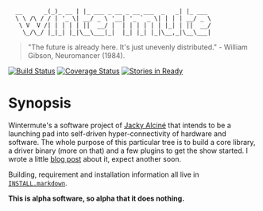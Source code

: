 ```
  __      _(_)_ __ | |_ ___ _ __ _ __ ___  _   _| |_ ___ 
  \ \ /\ / / | '_ \| __/ _ \ '__| '_ ` _ \| | | | __/ _ \
   \ V  V /| | | | | ||  __/ |  | | | | | | |_| | ||  __/
    \_/\_/ |_|_| |_|\__\___|_|  |_| |_| |_|\__,_|\__\___|
```

> "The future is already here. It's just unevenly distributed." - William Gibson, Neuromancer (1984).

[![Build Status](https://travis-ci.org/jalcine/wintermute.svg?branch=develop)][build_stat]
[![Coverage Status](https://img.shields.io/coveralls/jalcine/wintermute.svg?branch=develop)][cover_stat]
[![Stories in Ready](https://badge.waffle.io/jalcine/wintermute.png?label=ready&title=Ready)][progress_waffle]

# Synopsis 
Wintermute's a software project of [Jacky Alciné][jacky] that intends to be a
launching pad into self-driven hyper-connectivity of hardware and software. The
whole purpose of this particular tree is to build a core library, a driver
binary (more on that) and a few plugins to get the show started. I wrote a
little [blog post][post1] about it, expect another soon.

Building, requirement and installation information all live in
[`INSTALL.markdown`][install].

**This is alpha software, so alpha that it does nothing.**

[post1]: http://jalcine.me/weblog/the-idea-behind-wintermute/
[build_stat]: https://travis-ci.org/jalcine/wintermute
[cover_stat]: https://coveralls.io/r/jalcine/wintermute
[progress_waffle]: http://waffle.io/jalcine/wintermute
[jacky]: http://jalcine.me
[install]: ./INSTALL.markdown

